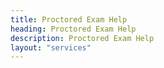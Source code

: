 ```yaml
---
title: Proctored Exam Help
heading: Proctored Exam Help
description: Proctored Exam Help
layout: "services"
---
```


